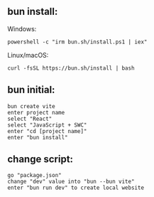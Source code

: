 ## bun install:

Windows:

	powershell -c "irm bun.sh/install.ps1 | iex"

Linux/macOS:
	
	curl -fsSL https://bun.sh/install | bash
	
## bun initial:

    bun create vite
    enter project name
    select "React"
    select "JavaScript + SWC"
    enter "cd [project name]"
    enter "bun install"
	
## change script:

    go "package.json"
    change "dev" value into "bun --bun vite"
    enter "bun run dev" to create local website

